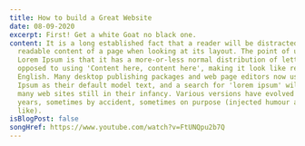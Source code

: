 ```yaml
---
title: How to build a Great Website
date: 08-09-2020
excerpt: First! Get a white Goat no black one.
content: It is a long established fact that a reader will be distracted by the
  readable content of a page when looking at its layout. The point of using
  Lorem Ipsum is that it has a more-or-less normal distribution of letters, as
  opposed to using 'Content here, content here', making it look like readable
  English. Many desktop publishing packages and web page editors now use Lorem
  Ipsum as their default model text, and a search for 'lorem ipsum' will uncover
  many web sites still in their infancy. Various versions have evolved over the
  years, sometimes by accident, sometimes on purpose (injected humour and the
  like).
isBlogPost: false
songHref: https://www.youtube.com/watch?v=FtUNQpu2b7Q
---
```

